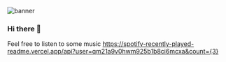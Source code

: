 ![banner](https://user-images.githubusercontent.com/46488832/159731149-0b29add4-8609-4368-b2aa-12eb056c5160.png)
### Hi there 👋
 
Feel free to listen to some music
https://spotify-recently-played-readme.vercel.app/api?user=qm21a9v0hwm925b1b8ci6mcxa&count={3}

<!--**Gui37/Gui37** is a ✨ _special_ ✨ repository because its `README.md` (this file) appears on your GitHub profile.

Here are some ideas to get you started:

- 🔭 I’m currently working on ...

- 🌱 I’m currently learning ...
- 👯 I’m looking to collaborate on ...
- 🤔 I’m looking for help with ...
- 💬 Ask me about ...
- 📫 How to reach me: ...
- 😄 Pronouns: ...
- ⚡ Fun fact: ...
-->
